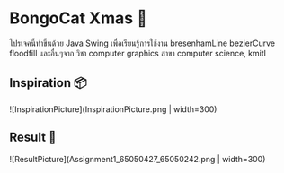# BongoCat Xmas 🎄

โปรเจคนี้ทำขึ้นด้วย Java Swing เพื่อเรียนรู้การใช้งาน bresenhamLine bezierCurve floodfill และอื่นๆจาก วิชา computer graphics สาขา computer science, kmitl


## Inspiration 📦
![InspirationPicture](InspirationPicture.png | width=300)

## Result 🫡
![ResultPicture](Assignment1_65050427_65050242.png | width=300)